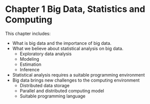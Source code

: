# Chapter 1 Big Data, Statistics and Computing

This chapter includes:

- What is big data and the importance of big data.
- What we believe about statistical analysis on big data.
  * Exploratory data analysis
  * Modeling
  * Estimation
  * Inference
- Statistical analysis requires a suitable programming environment
- Big data brings new challenges to the computing environment
  * Distributed data storage
  * Parallel and distributed computing model
  * Suitable programming language